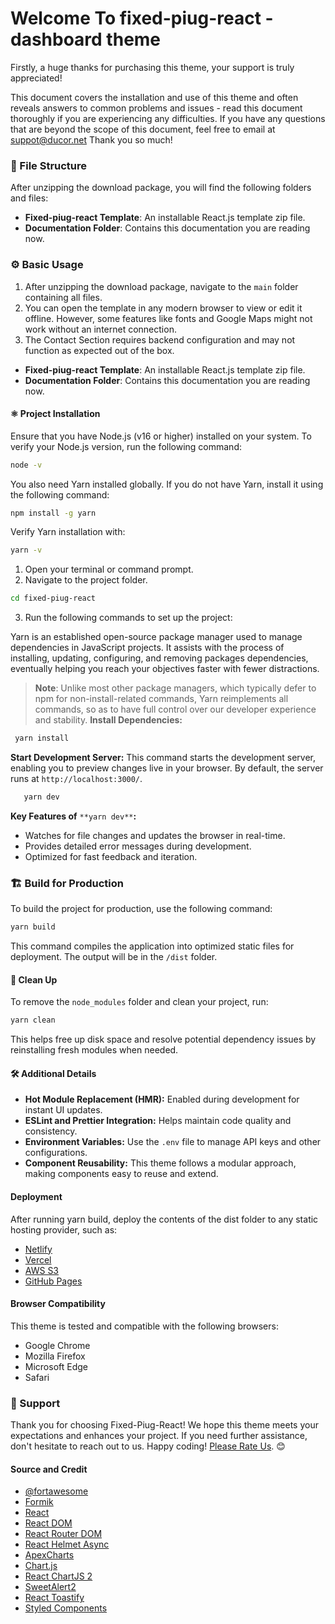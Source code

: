 
#  Welcome To fixed-piug-react - dashboard theme 

Firstly, a huge thanks for purchasing this theme, your support is truly appreciated!

This document covers the installation and use of this theme and often reveals answers to common problems and issues - read this document thoroughly if you are experiencing any difficulties. If you have any questions that are beyond the scope of this document, feel free to email at [suppot@ducor.net](mailto:__EMAIL__) Thank you so much!

### 📂 File Structure
After unzipping the download package, you will find the following folders and files:
*   **Fixed-piug-react Template**: An installable React.js template zip file.
*   **Documentation Folder**: Contains this documentation you are reading now.

### ⚙️ Basic Usage

1. After unzipping the download package, navigate to the `main` folder containing all files. 
2.  You can open the template in any modern browser to view or edit it offline. However, some features like fonts and Google Maps might not work without an internet connection. 
3.  The Contact Section requires backend configuration and may not function as expected out of the box.
- **Fixed-piug-react Template**: An installable React.js template zip file.
- **Documentation Folder**: Contains this documentation you are reading now.



#### ⚛️ Project Installation 
Ensure that you have Node.js (v16 or higher) installed on your system. To verify your Node.js version, run the following command:
```bash
node -v
```
You also need Yarn installed globally. If you do not have Yarn, install it using the following command:
```bash
npm install -g yarn
```
Verify Yarn installation with:
```bash
yarn -v
```
1.  Open your terminal or command prompt.
2.  Navigate to the project folder.
   ```bash
   cd fixed-piug-react
   ``` 
3.  Run the following commands to set up the project:

  Yarn is an established open-source package manager used to manage dependencies in JavaScript projects. It assists with the process of 
  installing, updating, configuring, and removing packages dependencies, eventually helping you reach your objectives faster with fewer 
  distractions.

 > **Note**: Unlike most other package managers, which typically defer to npm for non-install-related commands, Yarn reimplements all 
 commands, so as to have full control over our developer experience and stability. 
 **Install Dependencies:**
 ```bash
  yarn install
 ```
 **Start Development Server:** This command starts the development server, enabling you to preview changes live in your browser. By 
     default, the server runs at `http://localhost:3000/`.
 ```bash
    yarn dev
  ```
**Key Features of** `**yarn dev**`**:**
    
 *   Watches for file changes and updates the browser in real-time.      
 *   Provides detailed error messages during development.
 *   Optimized for fast feedback and iteration.

### 🏗️ Build for Production  

To build the project for production, use the following command:
```bash
yarn build
```
This command compiles the application into optimized static files for deployment. The output will be in the `/dist` folder.

#### 🧹 Clean Up  

To remove the `node_modules` folder and clean your project, run:  
```bash
yarn clean
```
This helps free up disk space and resolve potential dependency issues by reinstalling fresh modules when needed.

 #### 🛠️ Additional Details
 *   **Hot Module Replacement (HMR):** Enabled during development for instant UI updates.
*   **ESLint and Prettier Integration:** Helps maintain code quality and consistency. 
*   **Environment Variables:** Use the `.env` file to manage API keys and other configurations.  
*   **Component Reusability:** This theme follows a modular approach, making components easy to reuse and extend.

 #### Deployment
After running yarn build, deploy the contents of the dist folder to any static hosting provider, such as:
*   [Netlify](https://www.netlify.com/)
*   [Vercel](https://vercel.com/)
*   [AWS S3](https://aws.amazon.com/s3/)
*   [GitHub Pages](https://pages.github.com/)

#### Browser Compatibility
This theme is tested and compatible with the following browsers:
*   Google Chrome
*   Mozilla Firefox   
*   Microsoft Edge    
*   Safari

  ### 📧 Support  
  
 Thank you for choosing Fixed-Piug-React! We hope this theme meets your expectations and enhances your project. If you need further assistance, don't hesitate to reach out to us. Happy coding! [Please Rate Us](https://themeforest.net/user/ducor). 😊  

#### Source and Credit

- [@fortawesome](https://fontawesome.com/)
- [Formik](https://formik.org/)
- [React](https://reactjs.org/)
- [React DOM](https://reactjs.org/)
- [React Router DOM](https://reactrouter.com/)
- [React Helmet Async](https://github.com/staylor/react-helmet-async)
- [ApexCharts](https://apexcharts.com/)
- [Chart.js](https://www.chartjs.org/)
- [React ChartJS 2](https://react-chartjs-2.js.org/)
- [SweetAlert2](https://sweetalert2.github.io/)
- [React Toastify](https://fkhadra.github.io/react-toastify/)
- [Styled Components](https://styled-components.com/)

 

